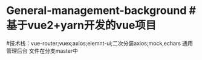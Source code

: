 # General-management-background #基于vue2+yarn开发的vue项目
#技术栈：vue-router;vuex;axios;elemnt-ui;二次分装axios;mock,echars
通用管理后台
文件在分支master中
